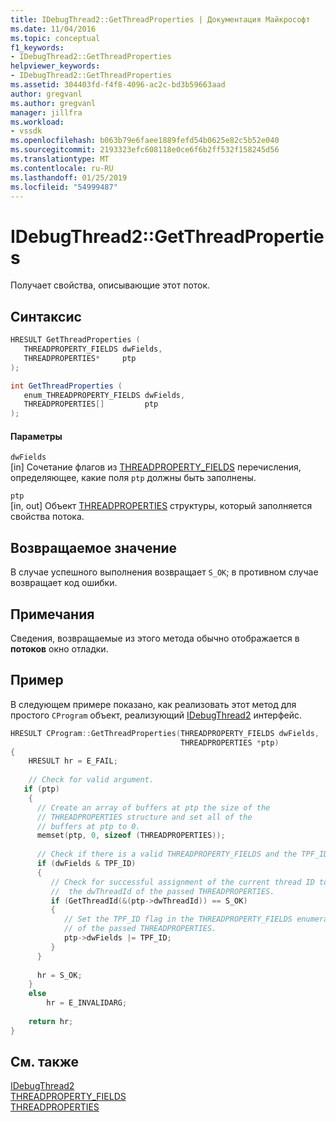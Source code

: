 ```yaml
---
title: IDebugThread2::GetThreadProperties | Документация Майкрософт
ms.date: 11/04/2016
ms.topic: conceptual
f1_keywords:
- IDebugThread2::GetThreadProperties
helpviewer_keywords:
- IDebugThread2::GetThreadProperties
ms.assetid: 304403fd-f4f8-4096-ac2c-bd3b59663aad
author: gregvanl
ms.author: gregvanl
manager: jillfra
ms.workload:
- vssdk
ms.openlocfilehash: b063b79e6faee1889fefd54b0625e82c5b52e040
ms.sourcegitcommit: 2193323efc608118e0ce6f6b2ff532f158245d56
ms.translationtype: MT
ms.contentlocale: ru-RU
ms.lasthandoff: 01/25/2019
ms.locfileid: "54999487"
---
```

# <a name="idebugthread2getthreadproperties"></a>IDebugThread2::GetThreadProperties
Получает свойства, описывающие этот поток.  
  
## <a name="syntax"></a>Синтаксис  
  
```cpp  
HRESULT GetThreadProperties (   
   THREADPROPERTY_FIELDS dwFields,  
   THREADPROPERTIES*     ptp  
);  
```  
  
```csharp  
int GetThreadProperties (   
   enum_THREADPROPERTY_FIELDS dwFields,  
   THREADPROPERTIES[]         ptp  
);  
```  
  
#### <a name="parameters"></a>Параметры  
 `dwFields`  
 [in] Сочетание флагов из [THREADPROPERTY_FIELDS](../../../extensibility/debugger/reference/threadproperty-fields.md) перечисления, определяющее, какие поля `ptp` должны быть заполнены.  
  
 `ptp`  
 [in, out] Объект [THREADPROPERTIES](../../../extensibility/debugger/reference/threadproperties.md) структуры, который заполняется свойства потока.  
  
## <a name="return-value"></a>Возвращаемое значение  
 В случае успешного выполнения возвращает `S_OK`; в противном случае возвращает код ошибки.  
  
## <a name="remarks"></a>Примечания  
 Сведения, возвращаемые из этого метода обычно отображается в **потоков** окно отладки.  
  
## <a name="example"></a>Пример  
 В следующем примере показано, как реализовать этот метод для простого `CProgram` объект, реализующий [IDebugThread2](../../../extensibility/debugger/reference/idebugthread2.md) интерфейс.  
  
```cpp  
HRESULT CProgram::GetThreadProperties(THREADPROPERTY_FIELDS dwFields,  
                                      THREADPROPERTIES *ptp)  
{  
    HRESULT hr = E_FAIL;    
  
    // Check for valid argument.    
   if (ptp)    
    {    
      // Create an array of buffers at ptp the size of the  
      // THREADPROPERTIES structure and set all of the  
      // buffers at ptp to 0.    
      memset(ptp, 0, sizeof (THREADPROPERTIES));    
  
      // Check if there is a valid THREADPROPERTY_FIELDS and the TPF_ID flag is set.    
      if (dwFields & TPF_ID)    
      {    
         // Check for successful assignment of the current thread ID to  
         //  the dwThreadId of the passed THREADPROPERTIES.    
         if (GetThreadId(&(ptp->dwThreadId)) == S_OK)    
         {    
            // Set the TPF_ID flag in the THREADPROPERTY_FIELDS enumerator    
            // of the passed THREADPROPERTIES.    
            ptp->dwFields |= TPF_ID;    
         }    
      }    
  
      hr = S_OK;    
    }    
    else    
        hr = E_INVALIDARG;    
  
    return hr;    
}    
```  
  
## <a name="see-also"></a>См. также  
 [IDebugThread2](../../../extensibility/debugger/reference/idebugthread2.md)   
 [THREADPROPERTY_FIELDS](../../../extensibility/debugger/reference/threadproperty-fields.md)   
 [THREADPROPERTIES](../../../extensibility/debugger/reference/threadproperties.md)